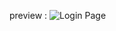 
preview : 
![Login Page]((https://github.com/jeevanbabu7/React/blob/main/Login_form/Login.png?raw=true)https://github.com/jeevanbabu7/React/blob/main/Login_form/Login.png?raw=true)
